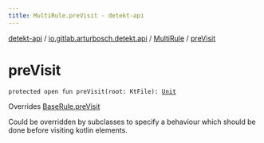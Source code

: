 ```yaml
---
title: MultiRule.preVisit - detekt-api
---
```


[detekt-api](../../index.html) / [io.gitlab.arturbosch.detekt.api](../index.html) / [MultiRule](index.html) / [preVisit](./pre-visit.html)

# preVisit

`protected open fun preVisit(root: KtFile): `[`Unit`](https://kotlinlang.org/api/latest/jvm/stdlib/kotlin/-unit/index.html)

Overrides [BaseRule.preVisit](../-base-rule/pre-visit.html)

Could be overridden by subclasses to specify a behaviour which should be done before
visiting kotlin elements.

